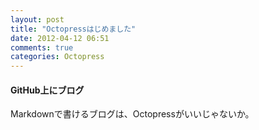 ```yaml
---
layout: post
title: "Octopressはじめました"
date: 2012-04-12 06:51
comments: true
categories: Octopress
---
```

#### GitHub上にブログ
Markdownで書けるブログは、Octopressがいいじゃないか。
